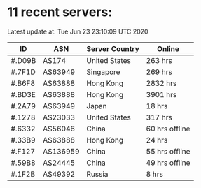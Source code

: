 # 11 recent servers:

Latest update at: Tue Jun 23 23:10:09 UTC 2020

| ID | ASN | Server Country | Online |
| -- | --- | -------------- | ------ |
| #.D09B | AS174 | United States | 263 hrs |
| #.7F1D | AS63949 | Singapore | 269 hrs |
| #.B6F8 | AS63888 | Hong Kong | 2832 hrs |
| #.BD3E | AS63888 | Hong Kong | 3901 hrs |
| #.2A79 | AS63949 | Japan | 18 hrs |
| #.1278 | AS23033 | United States | 317 hrs |
| #.6332 | AS56046 | China | 60 hrs offline |
| #.33B9 | AS63888 | Hong Kong | 24 hrs |
| #.F127 | AS136959 | China | 55 hrs offline |
| #.59B8 | AS24445 | China | 49 hrs offline |
| #.1F2B | AS49392 | Russia | 8 hrs |


